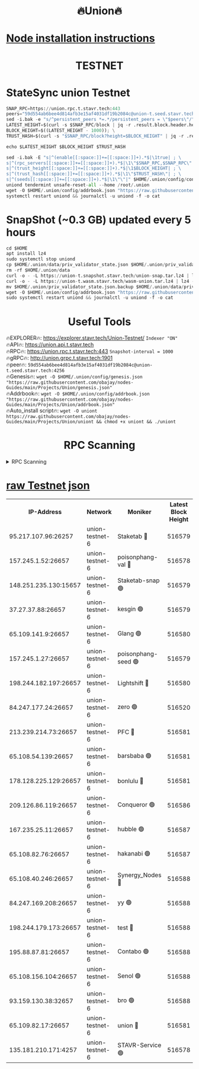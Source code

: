 <h1 align="center"> 🔥Union🔥</h1>

[Node installation instructions](https://github.com/obajay/nodes-Guides/tree/main/Projects/Union)
=

<h1 align="center"> TESTNET</h1>

# StateSync union Testnet
```python
SNAP_RPC=https://union.rpc.t.stavr.tech:443
peers="59d554ab6bee4d814afb3e15af4031df19b2084c@union-t.seed.stavr.tech:4256"
sed -i.bak -e "s/^persistent_peers *=.*/persistent_peers = \"$peers\"/" $HOME/.union/config/config.toml
LATEST_HEIGHT=$(curl -s $SNAP_RPC/block | jq -r .result.block.header.height); \
BLOCK_HEIGHT=$((LATEST_HEIGHT - 1000)); \
TRUST_HASH=$(curl -s "$SNAP_RPC/block?height=$BLOCK_HEIGHT" | jq -r .result.block_id.hash)

echo $LATEST_HEIGHT $BLOCK_HEIGHT $TRUST_HASH

sed -i.bak -E "s|^(enable[[:space:]]+=[[:space:]]+).*$|\1true| ; \
s|^(rpc_servers[[:space:]]+=[[:space:]]+).*$|\1\"$SNAP_RPC,$SNAP_RPC\"| ; \
s|^(trust_height[[:space:]]+=[[:space:]]+).*$|\1$BLOCK_HEIGHT| ; \
s|^(trust_hash[[:space:]]+=[[:space:]]+).*$|\1\"$TRUST_HASH\"| ; \
s|^(seeds[[:space:]]+=[[:space:]]+).*$|\1\"\"|" $HOME/.union/config/config.toml
uniond tendermint unsafe-reset-all --home /root/.union
wget -O $HOME/.union/config/addrbook.json "https://raw.githubusercontent.com/obajay/nodes-Guides/main/Projects/Union/addrbook.json"
systemctl restart uniond && journalctl -u uniond -f -o cat
```
# SnapShot (~0.3 GB) updated every 5 hours
```python
cd $HOME
apt install lz4
sudo systemctl stop uniond
cp $HOME/.union/data/priv_validator_state.json $HOME/.union/priv_validator_state.json.backup
rm -rf $HOME/.union/data
curl -o - -L https://union-t.snapshot.stavr.tech/union-snap.tar.lz4 | lz4 -c -d - | tar -x -C $HOME/.union --strip-components 2
curl -o - -L https://union-t.wasm.stavr.tech/wasm-union.tar.lz4 | lz4 -c -d - | tar -x -C $HOME/.union --strip-components 2
mv $HOME/.union/priv_validator_state.json.backup $HOME/.union/data/priv_validator_state.json
wget -O $HOME/.union/config/addrbook.json "https://raw.githubusercontent.com/obajay/nodes-Guides/main/Projects/Union/addrbook.json"
sudo systemctl restart uniond && journalctl -u uniond -f -o cat
```
 <h1 align="center"> Useful Tools</h1>
 
🔥EXPLORER🔥: https://explorer.stavr.tech/Union-Testnet/        `Indexer "ON"` \
🔥API🔥:      https://union.api.t.stavr.tech \
🔥RPC🔥:      https://union.rpc.t.stavr.tech:443              `Snapshot-interval = 1000` \
🔥gRPC🔥:     http://union.grpc.t.stavr.tech:1901 \
🔥peer🔥:     `59d554ab6bee4d814afb3e15af4031df19b2084c@union-t.seed.stavr.tech:4256` \
🔥Genesis🔥:     `wget -O $HOME/.union/config/genesis.json "https://raw.githubusercontent.com/obajay/nodes-Guides/main/Projects/Union/genesis.json"` \
🔥Addrbook🔥: ```wget -O $HOME/.union/config/addrbook.json "https://raw.githubusercontent.com/obajay/nodes-Guides/main/Projects/Union/addrbook.json"``` \
🔥Auto_install script🔥:  `wget -O uniont https://raw.githubusercontent.com/obajay/nodes-Guides/main/Projects/Union/uniont && chmod +x uniont && ./uniont`

<h1 align="center"> RPC Scanning</h1>

<details>
<summary>RPC Scanning</summary>

<h2 align="center"> We scan nodes in real time every 4 hours. And we provide the final result of RPC endpoints.
We cannot influence the operation of these nodes in any way. </h2>


```python
If Voting Power is higher than 0 --> then the Node is a validator of the network and may be subject to attack and be a potential threat to the chain.
```
```python
We marked such validators with a red symbol
```

</details>

[raw Testnet json](https://rpc-check.uniont.stavr.tech/uniont/rpc-uniont-result.json)
=



<table><tr><th>IP-Address</th><th>Network</th><th>Moniker</th><th>Latest Block Height</th><th>Earliest Block Height</th><th>Catching Up</th><th>Tx Index</th><th>Voting Power</th><th>Scan Time</th></tr><tr><td>95.217.107.96:26257</td><td>union-testnet-6</td><td>Staketab 🔴</td><td>516579</td><td>1</td><td>False</td><td>on</td><td>1000002</td><td>2024-03-20T01:29:10.824808860UTC</td></tr><tr><td>157.245.1.52:26657</td><td>union-testnet-6</td><td>poisonphang-val 🔴</td><td>516578</td><td>1</td><td>False</td><td>on</td><td>1000000</td><td>2024-03-20T01:29:11.437157124UTC</td></tr><tr><td>148.251.235.130:15657</td><td>union-testnet-6</td><td>Staketab-snap 🟢</td><td>516579</td><td>1</td><td>False</td><td>on</td><td>0</td><td>2024-03-20T01:29:12.025034860UTC</td></tr><tr><td>37.27.37.88:26657</td><td>union-testnet-6</td><td>kesgin 🟢</td><td>516579</td><td>1</td><td>False</td><td>on</td><td>0</td><td>2024-03-20T01:29:12.349114189UTC</td></tr><tr><td>65.109.141.9:26657</td><td>union-testnet-6</td><td>Glang 🟢</td><td>516580</td><td>1</td><td>False</td><td>on</td><td>0</td><td>2024-03-20T01:29:16.729051609UTC</td></tr><tr><td>157.245.1.27:26657</td><td>union-testnet-6</td><td>poisonphang-seed 🟢</td><td>516579</td><td>1</td><td>False</td><td>on</td><td>0</td><td>2024-03-20T01:29:17.685905943UTC</td></tr><tr><td>198.244.182.197:26657</td><td>union-testnet-6</td><td>Lightshift 🔴</td><td>516580</td><td>1</td><td>False</td><td>on</td><td>1000000</td><td>2024-03-20T01:29:20.037571850UTC</td></tr><tr><td>84.247.177.24:26657</td><td>union-testnet-6</td><td>zero 🟢</td><td>516520</td><td>1</td><td>False</td><td>on</td><td>0</td><td>2024-03-20T01:29:24.654053939UTC</td></tr><tr><td>213.239.214.73:26657</td><td>union-testnet-6</td><td>PFC 🔴</td><td>516581</td><td>1</td><td>False</td><td>on</td><td>1000001</td><td>2024-03-20T01:29:27.207478761UTC</td></tr><tr><td>65.108.54.139:26657</td><td>union-testnet-6</td><td>barsbaba 🟢</td><td>516581</td><td>1</td><td>False</td><td>on</td><td>0</td><td>2024-03-20T01:29:27.528925924UTC</td></tr><tr><td>178.128.225.129:26657</td><td>union-testnet-6</td><td>bonlulu 🔴</td><td>516581</td><td>1</td><td>False</td><td>on</td><td>1000000</td><td>2024-03-20T01:29:28.189767187UTC</td></tr><tr><td>209.126.86.119:26657</td><td>union-testnet-6</td><td>Conqueror 🟢</td><td>516586</td><td>1</td><td>False</td><td>on</td><td>0</td><td>2024-03-20T01:29:53.738566986UTC</td></tr><tr><td>167.235.25.11:26657</td><td>union-testnet-6</td><td>hubble 🟢</td><td>516587</td><td>1</td><td>False</td><td>on</td><td>0</td><td>2024-03-20T01:30:00.033402793UTC</td></tr><tr><td>65.108.82.76:26657</td><td>union-testnet-6</td><td>hakanabi 🟢</td><td>516587</td><td>1</td><td>False</td><td>on</td><td>0</td><td>2024-03-20T01:30:00.356178460UTC</td></tr><tr><td>65.108.40.246:26657</td><td>union-testnet-6</td><td>Synergy_Nodes 🔴</td><td>516588</td><td>1</td><td>False</td><td>on</td><td>1000001</td><td>2024-03-20T01:30:06.770315128UTC</td></tr><tr><td>84.247.169.208:26657</td><td>union-testnet-6</td><td>yy 🟢</td><td>516588</td><td>1</td><td>False</td><td>on</td><td>0</td><td>2024-03-20T01:30:07.062155825UTC</td></tr><tr><td>198.244.179.173:26657</td><td>union-testnet-6</td><td>test 🔴</td><td>516588</td><td>1</td><td>False</td><td>on</td><td>1000001</td><td>2024-03-20T01:30:09.375139470UTC</td></tr><tr><td>195.88.87.81:26657</td><td>union-testnet-6</td><td>Contabo 🟢</td><td>516588</td><td>1</td><td>False</td><td>on</td><td>0</td><td>2024-03-20T01:30:09.707794597UTC</td></tr><tr><td>65.108.156.104:26657</td><td>union-testnet-6</td><td>Senol 🟢</td><td>516588</td><td>1</td><td>False</td><td>on</td><td>0</td><td>2024-03-20T01:30:10.039958224UTC</td></tr><tr><td>93.159.130.38:32657</td><td>union-testnet-6</td><td>bro 🟢</td><td>516588</td><td>1</td><td>False</td><td>on</td><td>0</td><td>2024-03-20T01:30:10.354477086UTC</td></tr><tr><td>65.109.82.17:26657</td><td>union-testnet-6</td><td>union 🔴</td><td>516581</td><td>508001</td><td>False</td><td>off</td><td>1</td><td>2024-03-20T01:29:24.963320934UTC</td></tr><tr><td>135.181.210.171:4257</td><td>union-testnet-6</td><td>STAVR-Service 🟢</td><td>516578</td><td>514001</td><td>False</td><td>on</td><td>0</td><td>2024-03-20T01:29:11.799322828UTC</td></tr></table>
